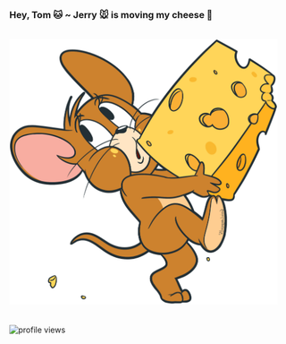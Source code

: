 <p align="center">
  <br>
  <br>
  <br>
  <h3>Hey, Tom 🐱 ~ Jerry 🐭 is moving my cheese 🍰 </h3>
  <br>
  <img src="https://raw.githubusercontent.com/bubkoo/bubkoo/master/images/jerry-right.png" width="480" />
  <br>
  <br>
  <br>
  <img alt="profile views" src="https://komarev.com/ghpvc/?username=bubkoo&color=brightgreen&style=flat-square&label=PROFILE+VIEWS" />
</p>
